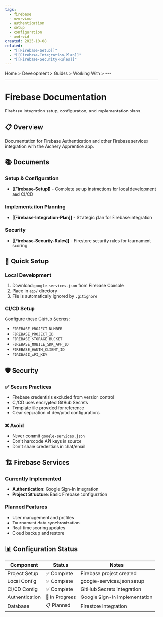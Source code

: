 ```yaml
---
tags:
  - firebase
  - overview
  - authentication
  - setup
  - configuration
  - android
created: 2025-10-08
related:
  - "[[Firebase-Setup]]"
  - "[[Firebase-Integration-Plan]]"
  - "[[Firebase-Security-Rules]]"
---
```


[Home](/) > [Development](/Development/) > [Guides](/Development/Guides/) > [Working With](/Development/Guides/Working-With/) > ---

---


# Firebase Documentation

Firebase integration setup, configuration, and implementation plans.

## 📋 Overview

Documentation for Firebase Authentication and other Firebase services integration with the Archery Apprentice app.

## 📚 Documents

### Setup & Configuration
- **[[Firebase-Setup]]** - Complete setup instructions for local development and CI/CD

### Implementation Planning
- **[[Firebase-Integration-Plan]]** - Strategic plan for Firebase integration

### Security
- **[[Firebase-Security-Rules]]** - Firestore security rules for tournament scoring

## 🔧 Quick Setup

### Local Development
1. Download `google-services.json` from Firebase Console
2. Place in `app/` directory
3. File is automatically ignored by `.gitignore`

### CI/CD Setup
Configure these GitHub Secrets:
- `FIREBASE_PROJECT_NUMBER`
- `FIREBASE_PROJECT_ID`
- `FIREBASE_STORAGE_BUCKET`
- `FIREBASE_MOBILE_SDK_APP_ID`
- `FIREBASE_OAUTH_CLIENT_ID`
- `FIREBASE_API_KEY`

## 🛡️ Security

### ✅ Secure Practices
- Firebase credentials excluded from version control
- CI/CD uses encrypted GitHub Secrets
- Template file provided for reference
- Clear separation of dev/prod configurations

### ❌ Avoid
- Never commit `google-services.json`
- Don't hardcode API keys in source
- Don't share credentials in chat/email

## 🏗️ Firebase Services

### Currently Implemented
- **Authentication**: Google Sign-In integration
- **Project Structure**: Basic Firebase configuration

### Planned Features
- User management and profiles
- Tournament data synchronization
- Real-time scoring updates
- Cloud backup and restore

## 📊 Configuration Status

| Component | Status | Notes |
|-----------|--------|-------|
| Project Setup | ✅ Complete | Firebase project created |
| Local Config | ✅ Complete | google-services.json setup |
| CI/CD Config | ✅ Complete | GitHub Secrets integration |
| Authentication | 🚧 In Progress | Google Sign-In implementation |
| Database | 📋 Planned | Firestore integration |